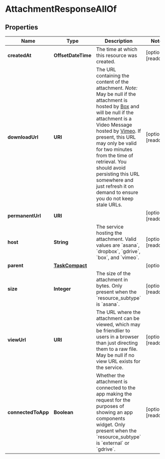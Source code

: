 

# AttachmentResponseAllOf


## Properties

| Name | Type | Description | Notes |
|------------ | ------------- | ------------- | -------------|
|**createdAt** | **OffsetDateTime** | The time at which this resource was created. |  [optional] [readonly] |
|**downloadUrl** | **URI** | The URL containing the content of the attachment. *Note:* May be null if the attachment is hosted by [Box](https://www.box.com/) and will be null if the attachment is a Video Message hosted by [Vimeo](https://vimeo.com/). If present, this URL may only be valid for two minutes from the time of retrieval. You should avoid persisting this URL somewhere and just refresh it on demand to ensure you do not keep stale URLs. |  [optional] [readonly] |
|**permanentUrl** | **URI** |  |  [optional] [readonly] |
|**host** | **String** | The service hosting the attachment. Valid values are &#x60;asana&#x60;, &#x60;dropbox&#x60;, &#x60;gdrive&#x60;, &#x60;box&#x60;, and &#x60;vimeo&#x60;. |  [optional] [readonly] |
|**parent** | [**TaskCompact**](TaskCompact.md) |  |  [optional] |
|**size** | **Integer** | The size of the attachment in bytes. Only present when the &#x60;resource_subtype&#x60; is &#x60;asana&#x60;. |  [optional] [readonly] |
|**viewUrl** | **URI** | The URL where the attachment can be viewed, which may be friendlier to users in a browser than just directing them to a raw file. May be null if no view URL exists for the service. |  [optional] [readonly] |
|**connectedToApp** | **Boolean** | Whether the attachment is connected to the app making the request for the purposes of showing an app components widget. Only present when the &#x60;resource_subtype&#x60; is &#x60;external&#x60; or &#x60;gdrive&#x60;. |  [optional] [readonly] |



